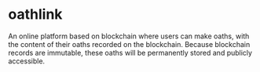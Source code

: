# oathlink
An online platform based on blockchain where users can make oaths, with the content of their oaths recorded on the blockchain. Because blockchain records are immutable, these oaths will be permanently stored and publicly accessible.
